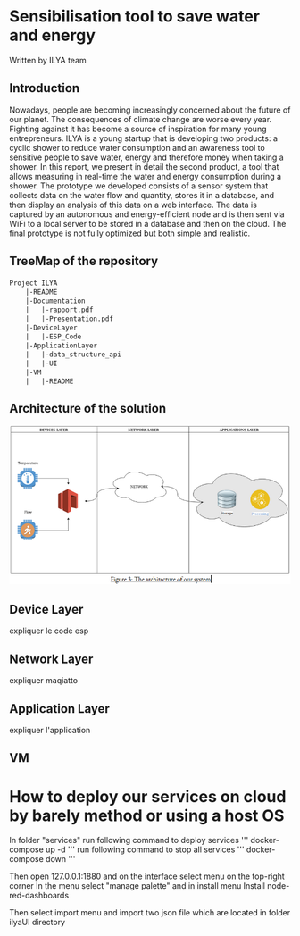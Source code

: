 # Sensibilisation tool to save water and energy

Written by ILYA team

## Introduction

Nowadays, people are becoming increasingly concerned about the future of our planet. The consequences of climate change are worse every year. Fighting against it has become a source of inspiration for many young entrepreneurs. ILYA is a young startup that is developing two products: a cyclic shower to reduce water consumption and an awareness tool to sensitive people to save water, energy and therefore money when taking a shower. In this report, we present in detail the second product, a tool that allows measuring in real-time the water and energy consumption during a shower. The prototype we developed consists of a sensor system that collects data on the water flow and quantity, stores it in a database, and then display an analysis of this data on a web interface.  The data is captured by an autonomous and energy-efficient node and is then sent via WiFi to a local server to be stored in a database and then on the cloud. The final prototype is not fully optimized but both simple and realistic.


## TreeMap of the repository
```
Project ILYA
    |-README
    |-Documentation
    |   |-rapport.pdf
    |   |-Presentation.pdf
    |-DeviceLayer
    |   |-ESP_Code
    |-ApplicationLayer
    |   |-data_structure_api
    |   |-UI
    |-VM
    |   |-README
```



## Architecture of the solution

![Architecture](./images/architecture.png)


## Device Layer

expliquer le code esp

## Network Layer

expliquer maqiatto
## Application Layer


expliquer l'application


## VM

# How to deploy our services on cloud by barely method or using a host OS

In folder "services" run following command to deploy services
'''
docker-compose up -d
'''
run following command to stop all services
'''
docker-compose down
'''

Then open 127.0.0.1:1880 and on the interface
select menu on the top-right corner
In the menu select "manage palette" and in install menu
Install node-red-dashboards

Then select import menu and import two json file which are located in folder ilyaUI directory


